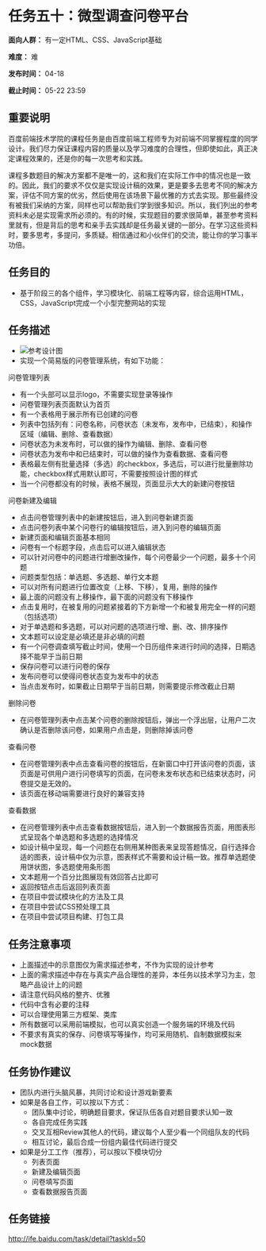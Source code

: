 任务五十：微型调查问卷平台
===
**面向人群：** 有一定HTML、CSS、JavaScript基础

**难度：** 难

**发布时间：** 04-18

**截止时间：** 05-22 23:59

重要说明
---
百度前端技术学院的课程任务是由百度前端工程师专为对前端不同掌握程度的同学设计。我们尽力保证课程内容的质量以及学习难度的合理性，但即使如此，真正决定课程效果的，还是你的每一次思考和实践。

课程多数题目的解决方案都不是唯一的，这和我们在实际工作中的情况也是一致的。因此，我们的要求不仅仅是实现设计稿的效果，更是要多去思考不同的解决方案，评估不同方案的优劣，然后使用在该场景下最优雅的方式去实现。那些最终没有被我们采纳的方案，同样也可以帮助我们学到很多知识。所以，我们列出的参考资料未必是实现需求所必须的。有的时候，实现题目的要求很简单，甚至参考资料里就有，但是背后的思考和亲手去实践却是任务最关键的一部分。在学习这些资料时，要多思考，多提问，多质疑。相信通过和小伙伴们的交流，能让你的学习事半功倍。

任务目的
---
* 基于阶段三的各个组件，学习模块化、前端工程等内容，综合运用HTML，CSS，JavaScript完成一个小型完整网站的实现

任务描述
---
* ![参考设计图](http://7xrp04.com1.z0.glb.clouddn.com/task_4_50_1.png)
* 实现一个简易版的问卷管理系统，有如下功能： 

问卷管理列表

*  有一个头部可以显示logo，不需要实现登录等操作
*  问卷管理列表页面默认为首页
*  有一个表格用于展示所有已创建的问卷
*  列表中包括列有：问卷名称，问卷状态（未发布，发布中，已结束），和操作区域（编辑、删除、查看数据）
*  问卷状态为未发布时，可以做的操作为编辑、删除、查看问卷
*  问卷状态为发布中和已结束时，可以做的操作为查看数据、查看问卷
*  表格最左侧有批量选择（多选）的checkbox，多选后，可以进行批量删除功能，checkbox样式用默认即可，不需要按照设计图的样式
*  当一个问卷都没有的时候，表格不展现，页面显示大大的新建问卷按钮

问卷新建及编辑

* 点击问卷管理列表中的新建按钮后，进入到问卷新建页面
* 点击问卷列表中某个问卷行的编辑按钮后，进入到问卷的编辑页面
* 新建页面和编辑页面基本相同
* 问卷有一个标题字段，点击后可以进入编辑状态
* 可以针对问卷中的问题进行增删改操作，每个问卷最少一个问题，最多十个问题
* 问题类型包括：单选题、多选题、单行文本题
* 可以对所有问题进行位置改变（上移、下移），复用，删除的操作
* 最上面的问题没有上移操作，最下面的问题没有下移操作
* 点击复用时，在被复用的问题紧接着的下方新增一个和被复用完全一样的问题（包括选项）
* 对于单选题和多选题，可以对问题的选项进行增、删、改、排序操作
* 文本题可以设定是必填还是非必填的问题
* 有一个问卷调查填写截止时间，使用一个日历组件来进行时间的选择，日期选择不能早于当前日期
* 保存问卷可以进行问卷的保存
* 发布问卷可以使得问卷状态变为发布中的状态
* 当点击发布时，如果截止日期早于当前日期，则需要提示修改截止日期

删除问卷

* 在问卷管理列表中点击某个问卷的删除按钮后，弹出一个浮出层，让用户二次确认是否删除该问卷，如果用户点击是，则删除掉该问卷

查看问卷


* 在问卷管理列表中点击查看问卷的按钮后，在新窗口中打开该问卷的页面，该页面是可供用户进行问卷填写的页面，在问卷未发布状态和已结束状态时，问卷提交是无效的。
* 该页面在移动端需要进行良好的兼容支持

查看数据

* 在问卷管理列表中点击查看数据按钮后，进入到一个数据报告页面，用图表形式呈现各个单选题和多选题的选择情况
* 如设计稿中呈现，每一个问题在右侧用某种图表来呈现答题情况，自行选择合适的图表，设计稿中仅为示意，图表样式不需要和设计稿一致。推荐单选题使用饼状图，多选题使用条形图
* 文本题用一个百分比图展现有效回答占比即可
* 返回按钮点击后返回列表页面
* 在项目中尝试模块化的方法及工具
* 在项目中尝试CSS预处理工具
* 在项目中尝试项目构建、打包工具

任务注意事项
---
* 上面描述中的示意图仅为需求描述参考，不作为实现的设计参考
* 上面的需求描述中存在与真实产品合理性的差异，本任务以技术学习为主，忽略产品设计上的问题
* 请注意代码风格的整齐、优雅
* 代码中含有必要的注释
* 可以合理使用第三方框架、类库
* 所有数据可以采用前端模拟，也可以真实创造一个服务端的环境及代码
* 不要求有真实的保存、问卷填写等操作，均可采用随机、自制数据模拟来mock数据


任务协作建议
---
* 团队内进行头脑风暴，共同讨论和设计游戏新要素
* 如果是各自工作，可以按以下方式：
    * 团队集中讨论，明确题目要求，保证队伍各自对题目要求认知一致
    * 各自完成任务实践
    * 交叉互相Review其他人的代码，建议每个人至少看一个同组队友的代码
    * 相互讨论，最后合成一份组内最佳代码进行提交
* 如果是分工工作（推荐），可以按以下模块切分
    * 列表页面
    * 新建及编辑页面
    * 问卷填写页面
    * 查看数据报告页面

任务链接
---
http://ife.baidu.com/task/detail?taskId=50
